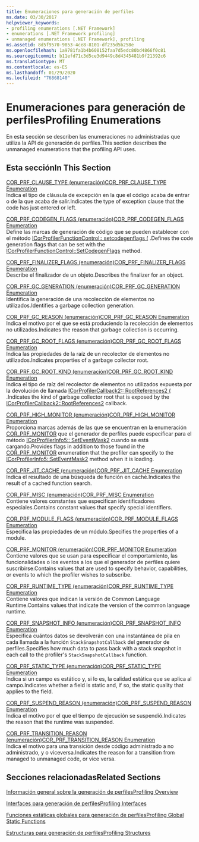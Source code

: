 ```yaml
---
title: Enumeraciones para generación de perfiles
ms.date: 03/30/2017
helpviewer_keywords:
- profiling enumerations [.NET Framework]
- enumerations [.NET Framework profiling]
- unmanaged enumerations [.NET Framework], profiling
ms.assetid: 8d5f9570-9853-4ce8-8101-df235d5b258e
ms.openlocfilehash: 1a9781fa1b4b608152faa7d5edc80bd4866f0c81
ms.sourcegitcommit: b11efd71c3d5ce3d9449c8d4345481b9f21392c6
ms.translationtype: MT
ms.contentlocale: es-ES
ms.lasthandoff: 01/29/2020
ms.locfileid: "76868140"
---
```

# <a name="profiling-enumerations"></a><span data-ttu-id="3c4d7-102">Enumeraciones para generación de perfiles</span><span class="sxs-lookup"><span data-stu-id="3c4d7-102">Profiling Enumerations</span></span>
<span data-ttu-id="3c4d7-103">En esta sección se describen las enumeraciones no administradas que utiliza la API de generación de perfiles.</span><span class="sxs-lookup"><span data-stu-id="3c4d7-103">This section describes the unmanaged enumerations that the profiling API uses.</span></span>  
  
## <a name="in-this-section"></a><span data-ttu-id="3c4d7-104">Esta sección</span><span class="sxs-lookup"><span data-stu-id="3c4d7-104">In This Section</span></span>  
 [<span data-ttu-id="3c4d7-105">COR_PRF_CLAUSE_TYPE (enumeración)</span><span class="sxs-lookup"><span data-stu-id="3c4d7-105">COR_PRF_CLAUSE_TYPE Enumeration</span></span>](cor-prf-clause-type-enumeration.md)  
 <span data-ttu-id="3c4d7-106">Indica el tipo de cláusula de excepción en la que el código acaba de entrar o de la que acaba de salir.</span><span class="sxs-lookup"><span data-stu-id="3c4d7-106">Indicates the type of exception clause that the code has just entered or left.</span></span>  
  
 [<span data-ttu-id="3c4d7-107">COR_PRF_CODEGEN_FLAGS (enumeración)</span><span class="sxs-lookup"><span data-stu-id="3c4d7-107">COR_PRF_CODEGEN_FLAGS Enumeration</span></span>](cor-prf-codegen-flags-enumeration.md)  
 <span data-ttu-id="3c4d7-108">Define las marcas de generación de código que se pueden establecer con el método [ICorProfilerFunctionControl:: setcodegenflags (](icorprofilerfunctioncontrol-setcodegenflags-method.md) .</span><span class="sxs-lookup"><span data-stu-id="3c4d7-108">Defines the code generation flags that can be set with the [ICorProfilerFunctionControl::SetCodegenFlags](icorprofilerfunctioncontrol-setcodegenflags-method.md) method.</span></span>  
  
 [<span data-ttu-id="3c4d7-109">COR_PRF_FINALIZER_FLAGS (enumeración)</span><span class="sxs-lookup"><span data-stu-id="3c4d7-109">COR_PRF_FINALIZER_FLAGS Enumeration</span></span>](cor-prf-finalizer-flags-enumeration.md)  
 <span data-ttu-id="3c4d7-110">Describe el finalizador de un objeto.</span><span class="sxs-lookup"><span data-stu-id="3c4d7-110">Describes the finalizer for an object.</span></span>  
  
 [<span data-ttu-id="3c4d7-111">COR_PRF_GC_GENERATION (enumeración)</span><span class="sxs-lookup"><span data-stu-id="3c4d7-111">COR_PRF_GC_GENERATION Enumeration</span></span>](cor-prf-gc-generation-enumeration.md)  
 <span data-ttu-id="3c4d7-112">Identifica la generación de una recolección de elementos no utilizados.</span><span class="sxs-lookup"><span data-stu-id="3c4d7-112">Identifies a garbage collection generation.</span></span>  
  
 [<span data-ttu-id="3c4d7-113">COR_PRF_GC_REASON (enumeración)</span><span class="sxs-lookup"><span data-stu-id="3c4d7-113">COR_PRF_GC_REASON Enumeration</span></span>](cor-prf-gc-reason-enumeration.md)  
 <span data-ttu-id="3c4d7-114">Indica el motivo por el que se está produciendo la recolección de elementos no utilizados.</span><span class="sxs-lookup"><span data-stu-id="3c4d7-114">Indicates the reason that garbage collection is occurring.</span></span>  
  
 [<span data-ttu-id="3c4d7-115">COR_PRF_GC_ROOT_FLAGS (enumeración)</span><span class="sxs-lookup"><span data-stu-id="3c4d7-115">COR_PRF_GC_ROOT_FLAGS Enumeration</span></span>](cor-prf-gc-root-flags-enumeration.md)  
 <span data-ttu-id="3c4d7-116">Indica las propiedades de la raíz de un recolector de elementos no utilizados.</span><span class="sxs-lookup"><span data-stu-id="3c4d7-116">Indicates properties of a garbage collector root.</span></span>  
  
 [<span data-ttu-id="3c4d7-117">COR_PRF_GC_ROOT_KIND (enumeración)</span><span class="sxs-lookup"><span data-stu-id="3c4d7-117">COR_PRF_GC_ROOT_KIND Enumeration</span></span>](cor-prf-gc-root-kind-enumeration.md)  
 <span data-ttu-id="3c4d7-118">Indica el tipo de raíz del recolector de elementos no utilizados expuesta por la devolución de llamada [ICorProfilerCallback2:: RootReferences2 (](icorprofilercallback2-rootreferences2-method.md) .</span><span class="sxs-lookup"><span data-stu-id="3c4d7-118">Indicates the kind of garbage collector root that is exposed by the [ICorProfilerCallback2::RootReferences2](icorprofilercallback2-rootreferences2-method.md) callback.</span></span>  
  
 [<span data-ttu-id="3c4d7-119">COR_PRF_HIGH_MONITOR (enumeración)</span><span class="sxs-lookup"><span data-stu-id="3c4d7-119">COR_PRF_HIGH_MONITOR Enumeration</span></span>](cor-prf-high-monitor-enumeration.md)  
 <span data-ttu-id="3c4d7-120">Proporciona marcas además de las que se encuentran en la enumeración [COR_PRF_MONITOR](cor-prf-monitor-enumeration.md) que el generador de perfiles puede especificar para el método [ICorProfilerInfo5:: SetEventMask2](icorprofilerinfo5-seteventmask2-method.md) cuando se está cargando.</span><span class="sxs-lookup"><span data-stu-id="3c4d7-120">Provides flags in addition to those found in the [COR_PRF_MONITOR](cor-prf-monitor-enumeration.md) enumeration that the profiler can specify to the [ICorProfilerInfo5::SetEventMask2](icorprofilerinfo5-seteventmask2-method.md) method when it is loading.</span></span>  
  
 [<span data-ttu-id="3c4d7-121">COR_PRF_JIT_CACHE (enumeración)</span><span class="sxs-lookup"><span data-stu-id="3c4d7-121">COR_PRF_JIT_CACHE Enumeration</span></span>](cor-prf-jit-cache-enumeration.md)  
 <span data-ttu-id="3c4d7-122">Indica el resultado de una búsqueda de función en caché.</span><span class="sxs-lookup"><span data-stu-id="3c4d7-122">Indicates the result of a cached function search.</span></span>  
  
 [<span data-ttu-id="3c4d7-123">COR_PRF_MISC (enumeración)</span><span class="sxs-lookup"><span data-stu-id="3c4d7-123">COR_PRF_MISC Enumeration</span></span>](cor-prf-misc-enumeration.md)  
 <span data-ttu-id="3c4d7-124">Contiene valores constantes que especifican identificadores especiales.</span><span class="sxs-lookup"><span data-stu-id="3c4d7-124">Contains constant values that specify special identifiers.</span></span>  
  
 [<span data-ttu-id="3c4d7-125">COR_PRF_MODULE_FLAGS (enumeración)</span><span class="sxs-lookup"><span data-stu-id="3c4d7-125">COR_PRF_MODULE_FLAGS Enumeration</span></span>](cor-prf-module-flags-enumeration.md)  
 <span data-ttu-id="3c4d7-126">Especifica las propiedades de un módulo.</span><span class="sxs-lookup"><span data-stu-id="3c4d7-126">Specifies the properties of a module.</span></span>  
  
 [<span data-ttu-id="3c4d7-127">COR_PRF_MONITOR (enumeración)</span><span class="sxs-lookup"><span data-stu-id="3c4d7-127">COR_PRF_MONITOR Enumeration</span></span>](cor-prf-monitor-enumeration.md)  
 <span data-ttu-id="3c4d7-128">Contiene valores que se usan para especificar el comportamiento, las funcionalidades o los eventos a los que el generador de perfiles quiere suscribirse.</span><span class="sxs-lookup"><span data-stu-id="3c4d7-128">Contains values that are used to specify behavior, capabilities, or events to which the profiler wishes to subscribe.</span></span>  
  
 [<span data-ttu-id="3c4d7-129">COR_PRF_RUNTIME_TYPE (enumeración)</span><span class="sxs-lookup"><span data-stu-id="3c4d7-129">COR_PRF_RUNTIME_TYPE Enumeration</span></span>](cor-prf-runtime-type-enumeration.md)  
 <span data-ttu-id="3c4d7-130">Contiene valores que indican la versión de Common Language Runtime.</span><span class="sxs-lookup"><span data-stu-id="3c4d7-130">Contains values that indicate the version of the common language runtime.</span></span>  
  
 [<span data-ttu-id="3c4d7-131">COR_PRF_SNAPSHOT_INFO (enumeración)</span><span class="sxs-lookup"><span data-stu-id="3c4d7-131">COR_PRF_SNAPSHOT_INFO Enumeration</span></span>](cor-prf-snapshot-info-enumeration.md)  
 <span data-ttu-id="3c4d7-132">Especifica cuántos datos se devolverán con una instantánea de pila en cada llamada a la función `StackSnapshotCallback` del generador de perfiles.</span><span class="sxs-lookup"><span data-stu-id="3c4d7-132">Specifies how much data to pass back with a stack snapshot in each call to the profiler's `StackSnapshotCallback` function.</span></span>  
  
 [<span data-ttu-id="3c4d7-133">COR_PRF_STATIC_TYPE (enumeración)</span><span class="sxs-lookup"><span data-stu-id="3c4d7-133">COR_PRF_STATIC_TYPE Enumeration</span></span>](cor-prf-static-type-enumeration.md)  
 <span data-ttu-id="3c4d7-134">Indica si un campo es estático y, si lo es, la calidad estática que se aplica al campo.</span><span class="sxs-lookup"><span data-stu-id="3c4d7-134">Indicates whether a field is static and, if so, the static quality that applies to the field.</span></span>  
  
 [<span data-ttu-id="3c4d7-135">COR_PRF_SUSPEND_REASON (enumeración)</span><span class="sxs-lookup"><span data-stu-id="3c4d7-135">COR_PRF_SUSPEND_REASON Enumeration</span></span>](cor-prf-suspend-reason-enumeration.md)  
 <span data-ttu-id="3c4d7-136">Indica el motivo por el que el tiempo de ejecución se suspendió.</span><span class="sxs-lookup"><span data-stu-id="3c4d7-136">Indicates the reason that the runtime was suspended.</span></span>  
  
 [<span data-ttu-id="3c4d7-137">COR_PRF_TRANSITION_REASON (enumeración)</span><span class="sxs-lookup"><span data-stu-id="3c4d7-137">COR_PRF_TRANSITION_REASON Enumeration</span></span>](cor-prf-transition-reason-enumeration.md)  
 <span data-ttu-id="3c4d7-138">Indica el motivo para una transición desde código administrado a no administrado, y o viceversa.</span><span class="sxs-lookup"><span data-stu-id="3c4d7-138">Indicates the reason for a transition from managed to unmanaged code, or vice versa.</span></span>  
  
## <a name="related-sections"></a><span data-ttu-id="3c4d7-139">Secciones relacionadas</span><span class="sxs-lookup"><span data-stu-id="3c4d7-139">Related Sections</span></span>  
 [<span data-ttu-id="3c4d7-140">Información general sobre la generación de perfiles</span><span class="sxs-lookup"><span data-stu-id="3c4d7-140">Profiling Overview</span></span>](profiling-overview.md)  
  
 [<span data-ttu-id="3c4d7-141">Interfaces para generación de perfiles</span><span class="sxs-lookup"><span data-stu-id="3c4d7-141">Profiling Interfaces</span></span>](profiling-interfaces.md)  
  
 [<span data-ttu-id="3c4d7-142">Funciones estáticas globales para generación de perfiles</span><span class="sxs-lookup"><span data-stu-id="3c4d7-142">Profiling Global Static Functions</span></span>](profiling-global-static-functions.md)  
  
 [<span data-ttu-id="3c4d7-143">Estructuras para generación de perfiles</span><span class="sxs-lookup"><span data-stu-id="3c4d7-143">Profiling Structures</span></span>](profiling-structures.md)
